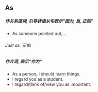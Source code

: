 ## As

##### 作关系连词, 引导状语从句表示"因为, 当, 正如"

- As someone pointed out,...

###### Just as: 正如

##### 作介词, 表示"作为"

- As a person, I should learn things.
- I regard you as a student.
- I regard/think of/view you as important.
